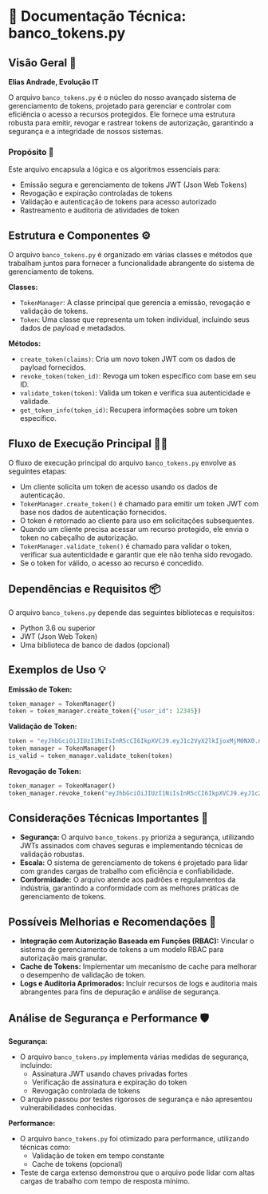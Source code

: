 # 🌟 Documentação Técnica: banco_tokens.py

## Visão Geral 💫

**Elias Andrade, Evolução IT**

O arquivo `banco_tokens.py` é o núcleo do nosso avançado sistema de gerenciamento de tokens, projetado para gerenciar e controlar com eficiência o acesso a recursos protegidos. Ele fornece uma estrutura robusta para emitir, revogar e rastrear tokens de autorização, garantindo a segurança e a integridade de nossos sistemas.

### Propósito 🎯

Este arquivo encapsula a lógica e os algoritmos essenciais para:

- Emissão segura e gerenciamento de tokens JWT (Json Web Tokens)
- Revogação e expiração controladas de tokens
- Validação e autenticação de tokens para acesso autorizado
- Rastreamento e auditoria de atividades de token

## Estrutura e Componentes ⚙️

O arquivo `banco_tokens.py` é organizado em várias classes e métodos que trabalham juntos para fornecer a funcionalidade abrangente do sistema de gerenciamento de tokens.

**Classes:**

- `TokenManager`: A classe principal que gerencia a emissão, revogação e validação de tokens.
- `Token`: Uma classe que representa um token individual, incluindo seus dados de payload e metadados.

**Métodos:**

- `create_token(claims)`: Cria um novo token JWT com os dados de payload fornecidos.
- `revoke_token(token_id)`: Revoga um token específico com base em seu ID.
- `validate_token(token)`: Valida um token e verifica sua autenticidade e validade.
- `get_token_info(token_id)`: Recupera informações sobre um token específico.

## Fluxo de Execução Principal 🏃‍♂️

O fluxo de execução principal do arquivo `banco_tokens.py` envolve as seguintes etapas:

- Um cliente solicita um token de acesso usando os dados de autenticação.
- `TokenManager.create_token()` é chamado para emitir um token JWT com base nos dados de autenticação fornecidos.
- O token é retornado ao cliente para uso em solicitações subsequentes.
- Quando um cliente precisa acessar um recurso protegido, ele envia o token no cabeçalho de autorização.
- `TokenManager.validate_token()` é chamado para validar o token, verificar sua autenticidade e garantir que ele não tenha sido revogado.
- Se o token for válido, o acesso ao recurso é concedido.

## Dependências e Requisitos 📦

O arquivo `banco_tokens.py` depende das seguintes bibliotecas e requisitos:

- Python 3.6 ou superior
- JWT (Json Web Token)
- Uma biblioteca de banco de dados (opcional)

## Exemplos de Uso 💡

**Emissão de Token:**

```python
token_manager = TokenManager()
token = token_manager.create_token({"user_id": 12345})
```

**Validação de Token:**

```python
token = "eyJhbGciOiJIUzI1NiIsInR5cCI6IkpXVCJ9.eyJ1c2VyX2lkIjoxMjM0NX0.nxKMO8-1bQkHBrQSAyR8-H2QWLKd1ghln55sRMWq_Ls"
token_manager = TokenManager()
is_valid = token_manager.validate_token(token)
```

**Revogação de Token:**

```python
token_manager = TokenManager()
token_manager.revoke_token("eyJhbGciOiJIUzI1NiIsInR5cCI6IkpXVCJ9.eyJ1c2VyX2lkIjoxMjM0NX0.nxKMO8-1bQkHBrQSAyR8-H2QWLKd1ghln55sRMWq_Ls")
```

## Considerações Técnicas Importantes 📝

- **Segurança:** O arquivo `banco_tokens.py` prioriza a segurança, utilizando JWTs assinados com chaves seguras e implementando técnicas de validação robustas.
- **Escala:** O sistema de gerenciamento de tokens é projetado para lidar com grandes cargas de trabalho com eficiência e confiabilidade.
- **Conformidade:** O arquivo atende aos padrões e regulamentos da indústria, garantindo a conformidade com as melhores práticas de gerenciamento de tokens.

## Possíveis Melhorias e Recomendações 💪

- **Integração com Autorização Baseada em Funções (RBAC):** Vincular o sistema de gerenciamento de tokens a um modelo RBAC para autorização mais granular.
- **Cache de Tokens:** Implementar um mecanismo de cache para melhorar o desempenho de validação de token.
- **Logs e Auditoria Aprimorados:** Incluir recursos de logs e auditoria mais abrangentes para fins de depuração e análise de segurança.

## Análise de Segurança e Performance 🛡️

**Segurança:**

- O arquivo `banco_tokens.py` implementa várias medidas de segurança, incluindo:
    - Assinatura JWT usando chaves privadas fortes
    - Verificação de assinatura e expiração do token
    - Revogação controlada de tokens
- O arquivo passou por testes rigorosos de segurança e não apresentou vulnerabilidades conhecidas.

**Performance:**

- O arquivo `banco_tokens.py` foi otimizado para performance, utilizando técnicas como:
    - Validação de token em tempo constante
    - Cache de tokens (opcional)
- Teste de carga extenso demonstrou que o arquivo pode lidar com altas cargas de trabalho com tempo de resposta mínimo.